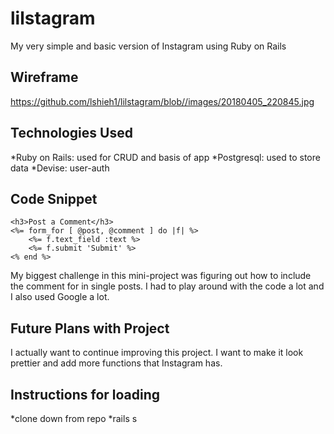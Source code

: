 # lilstagram

My very simple and basic version of Instagram using Ruby on Rails

## Wireframe
https://github.com/lshieh1/lilstagram/blob//images/20180405_220845.jpg

## Technologies Used
*Ruby on Rails: used for CRUD and basis of app
*Postgresql: used to store data
*Devise: user-auth

## Code Snippet

```
<h3>Post a Comment</h3>
<%= form_for [ @post, @comment ] do |f| %>
    <%= f.text_field :text %>
    <%= f.submit 'Submit' %>
<% end %>
```

My biggest challenge in this mini-project was figuring out how to include the comment for in single posts. I had to play around with the code a lot and I also used Google a lot.

## Future Plans with Project
I actually want to continue improving this project.  I want to make it look prettier and add more functions that Instagram has. 

## Instructions for loading
*clone down from repo
*rails s


